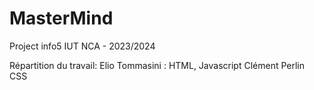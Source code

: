 # MasterMind

Project info5 IUT NCA - 2023/2024

Répartition du travail:
  Elio Tommasini : HTML, Javascript
  Clément Perlin CSS
